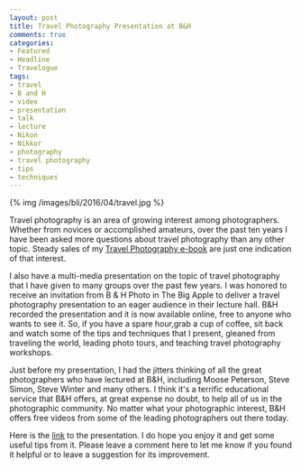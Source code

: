 ```yaml
---
layout: post
title: Travel Photography Presentation at B&H
comments: true
categories:
- Featured
- Headline
- Travelogue
tags:
- travel
- B and H
- video
- presentation
- talk
- lecture
- Nikon
- Nikkor
- photography
- travel photography
- tips
- techniques
---
```


{% img /images/bli/2016/04/travel.jpg %}

Travel photography is an area of growing interest among photographers. Whether from novices or accomplished amateurs, over the past ten years I have been asked more questions about travel photography than any other topic. Steady sales of my [Travel Photography e-book](http://shop.lesterpickerphoto.com/page/110) are just one indication of that interest.  

<!--more-->

I also have a multi-media presentation on the topic of travel photography that I have given to many groups over the past few years. I was honored to receive an invitation from B & H Photo in The Big Apple to deliver a travel photography presentation to an eager audience in their lecture hall. B&H recorded the presentation and it is now available online, free to anyone who wants to see it. So, if you have a spare hour,grab a cup of coffee, sit back and watch some of the tips and techniques that I present, gleaned from traveling the world, leading photo tours, and teaching travel photography workshops. 

Just before my presentation, I had the jitters thinking of all the great photographers who have lectured at B&H, including Moose Peterson, Steve Simon, Steve Winter and many others. I think it's a terrific educational service that B&H offers, at great expense no doubt, to help all of us in the photographic community. No matter what your photographic interest, B&H offers free videos from some of the leading photographers out there today. 

Here is the [link](https://www.youtube.com/watch?v=cRklKwuipMo) to the presentation. I do hope you enjoy it and get some useful tips from it. Please leave a comment here to let me know if you found it helpful or to leave a suggestion for its improvement. 